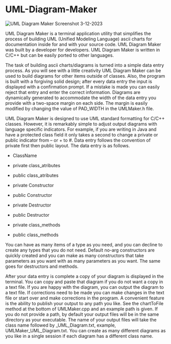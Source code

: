 # UML-Diagram-Maker

![UML Diagram Maker Screenshot 3-12-2023](https://user-images.githubusercontent.com/61360844/225528213-7813da6f-9efa-47ea-9740-07e63a0d4531.png)


UML Diagram Maker is a terminal application utility that simplifies the process of building UML (Unified Modeling Language) ascii charts for documentation inside for and with your source code. UML Diagram Maker was built by a developer for developers. UML Diagram Maker is written in C/C++ but can be easily ported to other languages. 


The task of building ascii charts/diagrams is turned into a simple data entry process. As you will see with a little creativity UML Diagram Maker can be used to build diagrams for other items outside of classes. Also, the program is built with a forgiving solid design; after every data entry the input is displayed with a confirmation prompt. If a mistake is made you can easily reject that entry and enter the correct information. Diagrams are dynamically generated to accommodate the width of the data entry you provide with a two-space margin on each side. The margin is easily modified by changing the value of PAD_WIDTH in the UMLMaker.h file. 


UML Diagram Maker is designed to use UML standard formatting for C/C++ classes. However, it is remarkably simple to adjust output diagrams with language specific indicators. For example, if you are writing in Java and have a protected class field it only takes a second to change a private or public indicator from – or + to #. Data entry follows the convention of private first then public layout. The data entry is as follows. 


* ClassName 

* private class_atributes 

* public class_atributes 

* private Constructor 

* public Constructor 

* private Destructor 

* public Destructor 

* private class_methods 

* public class_methods 


You can have as many items of a type as you need, and you can decline to create any types that you do not need. Default no-arg constructors are quickly created and you can make as many constructors that take parameters as you want with as many parameters as you want. The same goes for destructors and methods.  


After your data entry is complete a copy of your diagram is displayed in the terminal. You can copy and paste that diagram if you do not want a copy in a text file. If you are happy with the diagram, you can output the diagram to a text file. If corrections need to be made you can make changes in the text file or start over and make corrections in the program. A convenient feature is the ability to publish your output to any path you like. See the chartToFile method at the bottom of UMLMaker.cpp and an example path is given. If you do not provide a path, by default your output files will be in the same directory as your executable. The name of your output files will take the class name followed by _UML_Diagram.txt, example, UMLMaker_UML_Diagram.txt. You can create as many different diagrams as you like in a single session if each diagram has a different class name. 
